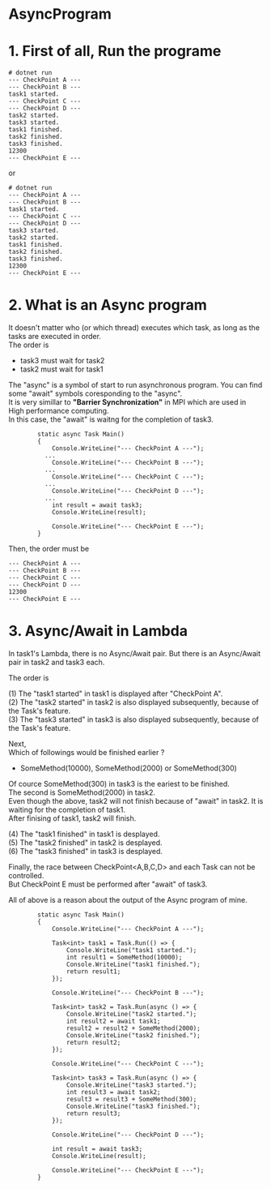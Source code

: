 # AsyncProgram

# 1. First of all, Run the programe
```
# dotnet run
--- CheckPoint A ---
--- CheckPoint B ---
task1 started.
--- CheckPoint C ---
--- CheckPoint D ---
task2 started.
task3 started.
task1 finished.
task2 finished.
task3 finished.
12300
--- CheckPoint E ---
```
or
```
# dotnet run
--- CheckPoint A ---
--- CheckPoint B ---
task1 started.
--- CheckPoint C ---
--- CheckPoint D ---
task3 started.
task2 started.
task1 finished.
task2 finished.
task3 finished.
12300
--- CheckPoint E ---
```

# 2. What is an Async program
It doesn't matter who (or which thread) executes which task, as long as the tasks are executed in order.<br>
The order is <br>
- task3 must wait for task2
- task2 must wait for task1

The "async" is a symbol of start to run asynchronous program. You can find some "await" symbols coresponding to the "async".<br>
It is very simillar to **"Barrier Synchronization"** in MPI which are used in High performance computing.<br>
In this case, the "await" is waitng for the completion of task3.

```
        static async Task Main()
        {
            Console.WriteLine("--- CheckPoint A ---");
          ...
            Console.WriteLine("--- CheckPoint B ---");
          ...
            Console.WriteLine("--- CheckPoint C ---");
          ...
            Console.WriteLine("--- CheckPoint D ---");
          ...
            int result = await task3;
            Console.WriteLine(result);
            
            Console.WriteLine("--- CheckPoint E ---");
        }
```

Then, the order must be
```
--- CheckPoint A ---
--- CheckPoint B ---
--- CheckPoint C ---
--- CheckPoint D ---
12300
--- CheckPoint E ---
```

# 3. Async/Await in Lambda
In task1's Lambda, there is no Async/Await pair. But there is an Async/Await pair in task2 and task3 each. <br>

The order is <br>

(1) The "task1 started" in task1 is displayed after "CheckPoint A".<br>
(2) The "task2 started" in task2 is also displayed subsequently, because of the Task's feature.<br>
(3) The "task3 started" in task3 is also displayed subsequently, because of the Task's feature.<br>

Next,<br>
Which of followings would be finished earlier ? <br>
- SomeMethod(10000), SomeMethod(2000) or SomeMethod(300) <br>

Of cource SomeMethod(300) in task3 is the eariest to be finished. <br>
The second is SomeMethod(2000) in task2.<br>
Even though the above, task2 will not finish because of "await" in task2. It is waiting for the completion of task1. <br>
After finising of task1, task2 will finish.<br>

(4) The "task1 finished" in task1 is desplayed.<br>
(5) The "task2 finished" in task2 is desplayed.<br>
(6) The "task3 finished" in task3 is desplayed.<br>


Finally, the race between CheckPoint<A,B,C,D> and each Task can not be controlled.<br>
But CheckPoint E must be performed after "await" of task3.

All of above is a reason about the output of the Async program of mine.

```
        static async Task Main()
        {
            Console.WriteLine("--- CheckPoint A ---");

            Task<int> task1 = Task.Run(() => {
                Console.WriteLine("task1 started.");
                int result1 = SomeMethod(10000);
                Console.WriteLine("task1 finished.");
                return result1;
            });

            Console.WriteLine("--- CheckPoint B ---");

            Task<int> task2 = Task.Run(async () => {
                Console.WriteLine("task2 started.");
                int result2 = await task1;
                result2 = result2 + SomeMethod(2000);
                Console.WriteLine("task2 finished.");
                return result2;
            });

            Console.WriteLine("--- CheckPoint C ---");

            Task<int> task3 = Task.Run(async () => {
                Console.WriteLine("task3 started.");
                int result3 = await task2;
                result3 = result3 + SomeMethod(300);
                Console.WriteLine("task3 finished.");
                return result3;
            });

            Console.WriteLine("--- CheckPoint D ---");

            int result = await task3;
            Console.WriteLine(result);

            Console.WriteLine("--- CheckPoint E ---");
        }
```
